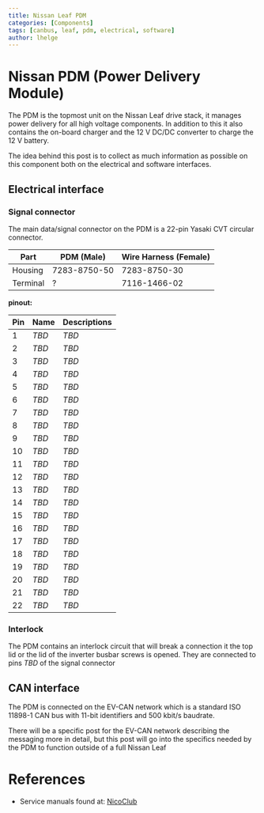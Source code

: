 ```yaml
---
title: Nissan Leaf PDM
categories: [Components]
tags: [canbus, leaf, pdm, electrical, software]
author: lhelge
---
```


# Nissan PDM (Power Delivery Module)
The PDM is the topmost unit on the Nissan Leaf drive stack, it manages power delivery for all high voltage components. In addition to this it also contains the on-board charger and the 12 V DC/DC converter to charge the 12 V battery.

The idea behind this post is to collect as much information as possible on this component both on the electrical and software interfaces.

## Electrical interface

### Signal connector
The main data/signal connector on the PDM is a 22-pin Yasaki CVT circular connector. 

Part | PDM (Male) | Wire Harness (Female)
--- | --- | --- 
Housing | 7283-8750-50 | 7283-8750-30
Terminal | ? | 7116-1466-02

**pinout:**

Pin | Name     | Descriptions
--- | -------- | ---
1   | *TBD*    | *TBD*
2   | *TBD*    | *TBD*
3   | *TBD*    | *TBD*
4   | *TBD*    | *TBD*
5   | *TBD*    | *TBD*
6   | *TBD*    | *TBD*
7   | *TBD*    | *TBD*
8   | *TBD*    | *TBD*
9   | *TBD*    | *TBD*
10  | *TBD*    | *TBD*
11  | *TBD*    | *TBD*
12  | *TBD*    | *TBD*
13  | *TBD*    | *TBD*
14  | *TBD*    | *TBD*
15  | *TBD*    | *TBD*
16  | *TBD*    | *TBD*
17  | *TBD*    | *TBD*
18  | *TBD*    | *TBD*
19  | *TBD*    | *TBD*
20  | *TBD*    | *TBD*
21  | *TBD*    | *TBD*
22  | *TBD*    | *TBD*

### Interlock
The PDM contains an interlock circuit that will break a connection it the top lid or the lid of the inverter busbar screws is opened. They are connected to pins *TBD* of the signal connector

## CAN interface
The PDM is connected on the EV-CAN network which is a standard ISO 11898-1 CAN bus with 11-bit identifiers and 500 kbit/s baudrate.

There will be a specific post for the EV-CAN network describing the messaging more in detail, but this post will go into the  specifics needed by the PDM to function outside of a full Nissan Leaf

# References
- Service manuals found at: [NicoClub](https://www.nicoclub.com/nissan-service-manuals)